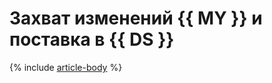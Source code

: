 # Захват изменений {{ MY }} и поставка в {{ DS }}

{% include [article-body](../../_tutorials/dataplatform/datatransfer/mmy-to-yds.md) %}
